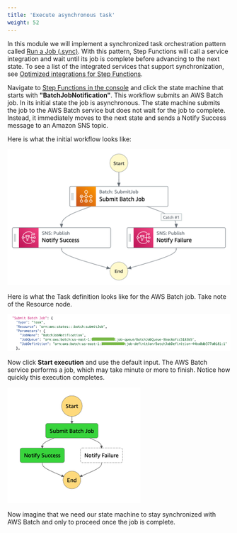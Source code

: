 ```yaml
---
title: 'Execute asynchronous task'
weight: 52
---
```


In this module we will implement a synchronized task orchestration pattern called [Run a Job (.sync)](https://docs.aws.amazon.com/step-functions/latest/dg/connect-to-resource.html#connect-sync). With this pattern, Step Functions will call a service integration and wait until its job is complete before advancing to the next state. To see a list of the integrated services that support synchronization, see [Optimized integrations for Step Functions](https://docs.aws.amazon.com/step-functions/latest/dg/connect-supported-services.html).

Navigate to [Step Functions in the console](https://console.aws.amazon.com/states/home) and click the state machine that starts with **"BatchJobNotification"**. This workflow submits an AWS Batch job. In its initial state the job is asynchronous. The state machine submits the job to the AWS Batch service but does not wait for the job to complete. Instead, it immediately moves to the next state and sends a Notify Success message to an Amazon SNS topic.

Here is what the initial workflow looks like:

![Module 3 Workflow](/static/img/module-3/initial-workflow.png)

Here is what the Task definition looks like for the AWS Batch job. Take note of the Resource node.

![Module 3 Code](/static/img/module-3/initial-code.png)

Now click **Start execution** and use the default input. The AWS Batch service performs a job, which may take minute or more to finish. Notice how quickly this execution completes.

![Initial graph](/static/img/module-3/initial-graph.png)

Now imagine that we need our state machine to stay synchronized with AWS Batch and only to proceed once the job is complete. 
